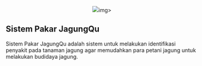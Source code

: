 <p align="center"><img src="https://ibb.co.com/VLs5C9K">img></p>

## Sistem Pakar JagungQu

Sistem Pakar JagungQu adalah sistem untuk melakukan identifikasi penyakit pada tanaman jagung agar memudahkan para petani jagung untuk melakukan budidaya jagung.
